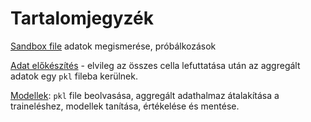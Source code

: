 # Tartalomjegyzék
[Sandbox file](sandbox.ipynb) adatok megismerése, próbálkozások

[Adat előkészítés](functions.ipynb) - elvileg az összes cella lefuttatása után az aggregált adatok egy ```pkl``` fileba kerülnek.

[Modellek](predictions.ipynb): ```pkl``` file beolvasása, aggregált adathalmaz átalakítása a traineléshez, modellek tanítása, értékelése és mentése.